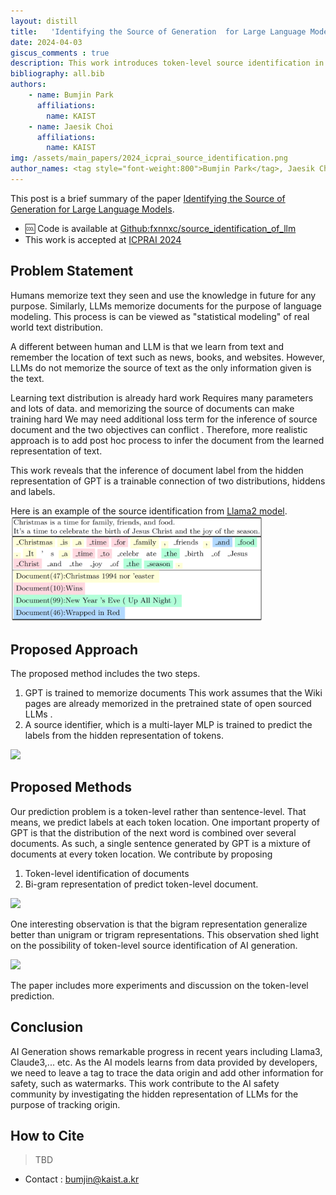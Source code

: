 ```yaml
---
layout: distill
title:   'Identifying the Source of Generation  for Large Language Models <strong>[ICPRAI 2024]</strong>' 
date: 2024-04-03
giscus_comments : true
description: This work introduces token-level source identification in the decoding step, which maps the token representation to the reference document. We propose a bi-gram source identifier which has two successive token representations as input.
bibliography: all.bib
authors: 
    - name: Bumjin Park
      affiliations:
        name: KAIST
    - name: Jaesik Choi
      affiliations:
        name: KAIST
img: /assets/main_papers/2024_icprai_source_identification.png
author_names: <tag style="font-weight:800">Bumjin Park</tag>, Jaesik Choi
---
```


This post is a brief summary of the paper [ Identifying the Source of Generation for Large Language Models](). 

* 🆒 Code is available at [Github:fxnnxc/source_identification_of_llm](https://github.com/fxnnxc/source_identification_of_llm)
* This work is accepted at [ICPRAI 2024](https://brain.korea.ac.kr/icprai2024/)

## Problem Statement 

Humans memorize text they seen and use the knowledge in future for any purpose. Similarly, LLMs memorize documents for the purpose of language modeling. This process is can be viewed as "statistical modeling"  of real world text distribution. 

A different between human and LLM is that we learn from text and remember the location of text such as news, books, and websites. However, LLMs do not memorize the source of text as the only information given is the text.  

Learning text distribution is already hard work<d-footnote> Requires many parameters and lots of data. </d-footnote> and memorizing the source of documents can make training hard <d-footnote> We may need additional loss term for the inference of source document and the two objectives can conflict </d-footnote>. Therefore, more realistic approach is to add post hoc process to infer the document from the learned representation of text. 

This work reveals that the inference of document label from the hidden representation of GPT is a trainable connection of two distributions, hiddens and labels.  

Here is an example of the source identification from [Llama2 model](https://huggingface.co/docs/transformers/main/model_doc/llama2). 
<img src="/assets/main_papers/2024_icprai_source_identification.png" width="80%">

## Proposed Approach

The proposed method includes the two steps. 
1. GPT is trained to memorize documents <d-footnote> This work assumes that the Wiki pages are already memorized in the pretrained state of open sourced LLMs </d-footnote>.  
2. A source identifier, which is a multi-layer MLP is trained to predict the labels from the hidden representation of tokens. 

<img src="https://onedrive.live.com/embed?resid=AE042A624064F8CA%212368&authkey=%21AMnw4HaL72CIXRU&width=1596&height=989" width="90%"/>

## Proposed Methods

Our prediction problem is a token-level rather than sentence-level. That means, we predict labels at each token location. One important property of GPT is that the distribution of the next word is combined over several documents. As such, a single sentence generated by GPT is a mixture of documents at every token location. We contribute by proposing

1. Token-level identification of documents 
2. Bi-gram representation of predict token-level document. 

<img src="https://onedrive.live.com/embed?resid=AE042A624064F8CA%212369&authkey=%21AAgFi2h27rNHXxU&width=1568&height=734" width="100%"/>

One interesting observation is that the bigram representation generalize better than unigram or trigram representations. This observation shed light on the possibility of token-level source identification of AI generation.

<img src="https://onedrive.live.com/embed?resid=AE042A624064F8CA%212370&authkey=%21AAD0ACPktw_zwfs&width=1610&height=650" width="80%" />

The paper includes more experiments and discussion on the token-level prediction. 

## Conclusion 

AI Generation shows remarkable progress in recent years including Llama3, Claude3,... etc. 
As the AI models learns from data provided by developers, we need to leave a tag to trace the data origin and add other information for safety, such as watermarks. This work contribute to the AI safety community by investigating the hidden representation of LLMs for the purpose of tracking origin.  

<h2 id="how_to_cite"> How to Cite </h2>

<blockquote>
TBD
</blockquote>

* Contact : bumjin@kaist.a.kr